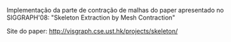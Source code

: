 Implementação da parte de contração de malhas do paper apresentado no SIGGRAPH'08: "Skeleton Extraction by Mesh Contraction"

Site do paper:
http://visgraph.cse.ust.hk/projects/skeleton/